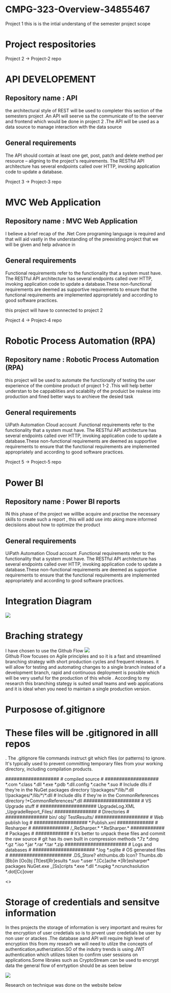 # CMPG-323-Overview-34855467
Project 1
this is is the intial understang of the semester project scope 
# Project respositories
Project 2 -> Project-2 repo
    <h1>API DEVELOPEMENT</h1>
    <h2>Repository name : API</h2>
    <p>the architectural style of REST will be used to completer this section of the semesters project .An API will seerve sa the communicate of to the seerver and frontend which would be done in project 2 .The API will be used as a data source to manage interaction with the data source</p>
    <h2>General requirements</h2>
    <p>The API should contain at least one get, post, patch and delete method per
resource – aligning to the project's requirements. The RESTful API architecture has several
endpoints called over HTTP, invoking application code to update a database. </p>
Project 3 -> Project-3 repo
    <h1>MVC Web Application</h1>
    <h2>Repository name : MVC Web Application</h2>
    <p>I believe a brief recap of the .Net Core programing language is required and that will aid vastly in the understanding of the preexisting project that we will be given and help advance in</p>
    <h2>General requirements</h2>
    <p>Functional requirements refer to the functionality that a system must have. The RESTful API architecture has several
endpoints called over HTTP, invoking application code to update a database.These non-functional requirements
are deemed as supportive requirements to ensure that the functional requirements are
implemented appropriately and according to good software practices. </p>

this project will have to connected to project 2 

Project 4 -> Project-4 repo
<h1>Robotic Process Automation (RPA)</h1>
    <h2>Repository name : Robotic Process Automation (RPA)</h2>
    <p>this project will be used to automate the functionalty of testing the user experience of the combine product of project 1-2 .This will help better understan to be cappablities and scalablity of the produict be realese into production and fined better ways to archieve the desied task  </p>
    <h2>General requirements</h2>
    <p>
    UiPath Automation Cloud account
    .Functional requirements refer to the functionality that a system must have. The RESTful API architecture has several
endpoints called over HTTP, invoking application code to update a database.These non-functional requirements
are deemed as supportive requirements to ensure that the functional requirements are
implemented appropriately and according to good software practices. </p>
Project 5 -> Project-5 repo
<h1>Power BI</h1>
    <h2>Repository name : Power BI reports </h2>
    <p>IN this phase of the project we willlbe  acquire and practise the necessary skills to create such a report , this will add use into aking more informed decisiions about how to optimize the product  </p>
    <h2>General requirements</h2>
    <p>
    UiPath Automation Cloud account
    .Functional requirements refer to the functionality that a system must have. The RESTful API architecture has several
endpoints called over HTTP, invoking application code to update a database.These non-functional requirements
are deemed as supportive requirements to ensure that the functional requirements are
implemented appropriately and according to good software practices. </p>

# Integration Diagram
<img src = "/diagram.jpg"></img>


# Braching strategy
I have chosen to use the Github Flow 
<img src = "/github-flow-branching-model.jpeg"></img>
<br>
Github Flow focuses on Agile principles and so it is a fast and streamlined branching strategy with short production cycles and frequent releases. 
it will allow for  testing and automating changes to a single branch instead of a development branch, rapid and continuous deployment is possible which will be very useful for the production of this whole . According to my research this branching stategy is suited small teams and web applications and it is ideal when you need to maintain a single production version.

# Purposose of.gitignore
<h1> These files will be .gitignored in alll repos</h1>
<p>. The .gitignore file commands instruct git which files (or patterns) to ignore. It's typically used to prevent committing temporary files from your working directory, including compilation products.</p>
<p>###################
# compiled source #
###################
*.com
*.class
*.dll
*.exe
*.pdb
*.dll.config
*.cache
*.suo
# Include dlls if they’re in the NuGet packages directory
!/packages/*/lib/*.dll
!/packages/*/lib/*/*.dll
# Include dlls if they're in the CommonReferences directory
!*CommonReferences/*.dll
####################
# VS Upgrade stuff #
####################
UpgradeLog.XML
_UpgradeReport_Files/
###############
# Directories #
###############
bin/
obj/
TestResults/
###################
# Web publish log #
###################
*.Publish.xml
#############
# Resharper #
#############
/_ReSharper.*
*.ReSharper.*
############
# Packages #
############
# it’s better to unpack these files and commit the raw source
# git has its own built in compression methods
*.7z
*.dmg
*.gz
*.iso
*.jar
*.rar
*.tar
*.zip
######################
# Logs and databases #
######################
*.log
*.sqlite
# OS generated files #
######################
.DS_Store?
ehthumbs.db
Icon?
Thumbs.db
[Bb]in
[Oo]bj
[Tt]est[Rr]esults
*.suo
*.user
*.[Cc]ache
*[Rr]esharper*
packages
NuGet.exe
_[Ss]cripts
*.exe
*.dll
*.nupkg
*.ncrunchsolution
*.dot[Cc]over</p>
<p><link rel="stylesheet" href="https://gist.github.com/indyfromoz/4109296"></p>
<>

# Storage of credentials and sensitve information
<p>In thes projects the storage of information is very important and reuires for the encryption of user credetials so is to prvent user credetials be user by non user or atackes .The database aand API will require high level of encryption this from my researh we will need to utilze the concepts of  authentication,autherization.SO of the indutry trends is using JWT authentication which utilizes token to confirm user sessions on applications.Some libraies such as CryptoStream can be used to encrypt data the general flow of enrtyption should be as seen below</p>
<img src = "/secure data.png" ></img>
<p>Research on technique was done on the website below</p>
<link  href ="https://tudip.com/blog-post/how-to-securely-transfer-web-api-data-in-asp-net-core/">
